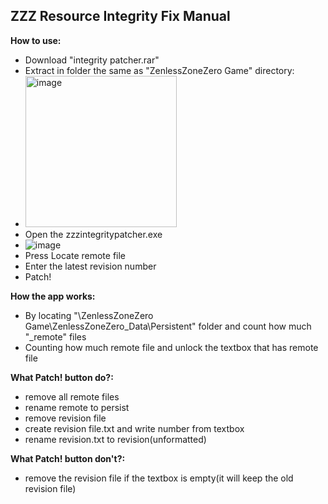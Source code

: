 ## ZZZ Resource Integrity Fix Manual

**How to use:**
- Download "integrity patcher.rar"
- Extract in folder the same as "ZenlessZoneZero Game" directory:
- <img width="242" alt="image" src="https://github.com/user-attachments/assets/bbf66219-eadf-4fac-ba0c-014be9bc45e7">
- Open the zzzintegritypatcher.exe
- ![image](https://github.com/user-attachments/assets/a3c2ffdf-90b1-4212-b096-50da04dd0bb6)
- Press Locate remote file
- Enter the latest revision number
- Patch!

**How the app works:**
- By locating "\ZenlessZoneZero Game\ZenlessZoneZero_Data\Persistent" folder and count how much "_remote" files
- Counting how much remote file and unlock the textbox that has remote file

**What Patch! button do?:**
- remove all remote files
- rename remote to persist
- remove revision file
- create revision file.txt and write number from textbox
- rename revision.txt to revision(unformatted)

**What Patch! button don't?:**
- remove the revision file if the textbox is empty(it will keep the old revision file)
